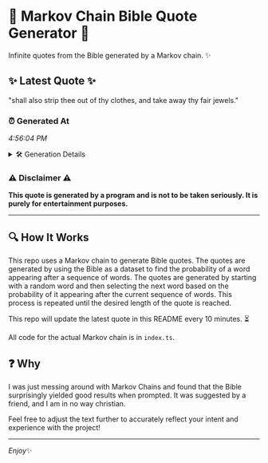 # 📖 Markov Chain Bible Quote Generator 📖

Infinite quotes from the Bible generated by a Markov chain. ✨

## ✨ Latest Quote ✨
"shall also strip thee out of thy clothes, and take away thy fair jewels."

### ⏰ Generated At
*4:56:04 PM*

<details>
    <summary>🛠️ Generation Details</summary>
    <p>
        <strong>🌱 Seed:</strong> shall<br>
        <strong>🔄 Iterations:</strong> 13<br>
        <strong>📜 Context History:</strong><br>[ shall ]: also<br>[ shall, also ]: strip<br>[ shall, also, strip ]: thee<br>[ shall, also, strip, thee ]: out<br>[ shall, also, strip, thee, out ]: of<br>[ shall, also, strip, thee, out, of ]: thy<br>[ also, strip, thee, out, of, thy ]: clothes,<br>[ strip, thee, out, of, thy, clothes, ]: and<br>[ thee, out, of, thy, clothes,, and ]: take<br>[ out, of, thy, clothes,, and, take ]: away<br>[ of, thy, clothes,, and, take, away ]: thy<br>[ thy, clothes,, and, take, away, thy ]: fair<br>[ clothes,, and, take, away, thy, fair ]: jewels.<br>
    </p>
</details>

### ⚠️ Disclaimer ⚠️
**This quote is generated by a program and is not to be taken seriously. It is purely for entertainment purposes.**

---

## 🔍 How It Works

This repo uses a Markov chain to generate Bible quotes. The quotes are generated by using the Bible as a dataset to find the probability of a word appearing after a sequence of words. The quotes are generated by starting with a random word and then selecting the next word based on the probability of it appearing after the current sequence of words. This process is repeated until the desired length of the quote is reached.

This repo will update the latest quote in this README every 10 minutes. ⏳

All code for the actual Markov chain is in `index.ts`.

## ❓ Why

I was just messing around with Markov Chains and found that the Bible surprisingly yielded good results when prompted. 
It was suggested by a friend, and I am in no way christian.

Feel free to adjust the text further to accurately reflect your intent and experience with the project!

---

*Enjoy*✨
